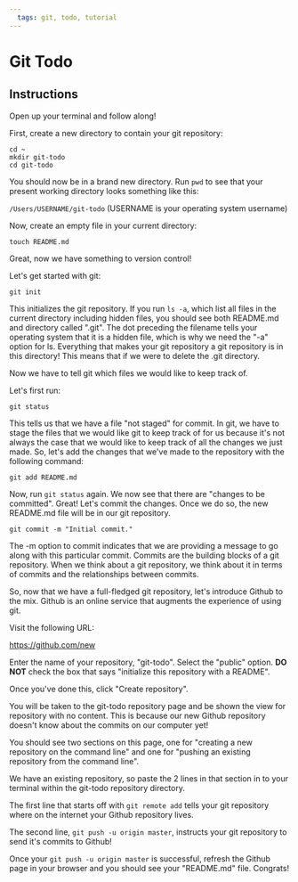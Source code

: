 ```yaml
---
  tags: git, todo, tutorial
---
```


# Git Todo

## Instructions

Open up your terminal and follow along!

First, create a new directory to contain your git repository:

```
cd ~
mkdir git-todo
cd git-todo
```

You should now be in a brand new directory. Run `pwd` to see that 
your present working directory looks something like this:

`/Users/USERNAME/git-todo` (USERNAME is your operating system username)

Now, create an empty file in your current directory:

```
touch README.md
```

Great, now we have something to version control! 

Let's get started with git:

```
git init
```

This initializes the git repository. If you run `ls -a`, which list all
files in the current directory including hidden files, you should see
both README.md and directory called ".git". The dot preceding the
filename tells your operating system that it is a hidden file, which is
why we need the "-a" option for ls. Everything that makes your git
repository a git repository is in this directory! This means that if we
were to delete the .git directory.

Now we have to tell git which files we would like to keep track of.

Let's first run:

```
git status
```

This tells us that we have a file "not staged" for commit. In git, we
have to stage the files that we would like git to keep track of for us
because it's not always the case that we would like to keep track of all
the changes we just made. So, let's add the changes that we've made to
the repository with the following command:

```
git add README.md
```

Now, run `git status` again. We now see that there are "changes to be
committed". Great! Let's commit the changes. Once we do so, the new
README.md file will be in our git repository.

```
git commit -m "Initial commit."
```

The -m option to commit indicates that we are providing a message to go
along with this particular commit. Commits are the building blocks of a
git repository. When we think about a git repository, we think about it
in terms of commits and the relationships between commits.

So, now that we have a full-fledged git repository, let's introduce
Github to the mix. Github is an online service that augments the
experience of using git. 

Visit the following URL:

https://github.com/new

Enter the name of your repository, "git-todo". Select the "public"
option. **DO NOT** check the box that says "initialize this repository with a README".

Once you've done this, click "Create repository".

You will be taken to the git-todo repository page and be shown the view
for repository with no content. This is because our new Github
repository doesn't know about the commits on our computer yet!

You should see two sections on this page, one for "creating a new
repository on the command line" and one for "pushing an existing repository
from the command line".

We have an existing repository, so paste the 2 lines in that section in
to your terminal within the git-todo repository directory.

The first line that starts off with `git remote add` tells your git
repository where on the internet your Github repository lives.

The second line, `git push -u origin master`, instructs your git
repository to send it's commits to Github!

Once your `git push -u origin master` is successful, refresh the Github
page in your browser and you should see your "README.md" file. Congrats!
